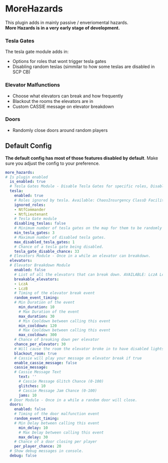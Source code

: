 # MoreHazards
This plugin adds in mainly passive / enveriomental hazards.  
**More Hazards is in a very early stage of development.**
### Tesla Gates
The tesla gate module adds in:
- Options for roles that wont trigger tesla gates  
- Disabling random teslas (simmilar to how some teslas are disabled in SCP CB)
### Elevator Malfunctions
- Choose what elevators can break and how frequently
- Blackout the rooms the elevators are in
- Custom CASSIE message on elevator breakdown
### Doors 
- Randomly close doors around random players
## Default Config
**The default config has most of those features disabled by default**.
Make sure you adjust the config to your preference.
```yaml
more_hazards:
# Is plugin enabled
  is_enabled: true
  # Tesla Gates Module - Disable Tesla Gates for specific roles, Disable random teslas completly
  tesla:
    enabled: true
    # Roles ignored by tesla. Available: ChaosInsurgency ClassD FacilityGuard NtfCadet NtfCommander NtfLieutenant NtfScientist Scientist Scp049 Scp0492 Scp096 Scp106 Scp173 Tutorial Scp93953 Scp93989
    ignored_roles:
    - NtfCommander
    - NtfLieutenant
    # Tesla Gate module
    disabling_teslas: false
    # Minimum number of tesla gates on the map for them to be randomly disabled.
    min_tesla_gates: 3
    # Maximum number of disabled tesla gates.
    max_disabled_tesla_gates: 1
    # Chance of a tesla gate being disabled.
    tesla_gate_disable_chance: 33
  # Elevators Module - Once in a while an elevator can breakdown.
  elevators:
  # Elevator Breakdown Module
    enabled: false
    # List of all the elevators that can break down. AVAILABLE: LczA LczB Nuke Scp049 GateA GateB
    breakable_elevators:
    - LczA
    - LczB
    # Timing of the elevator break event
    random_event_timing:
    # Min Duration of the event
      min_duration: 10
      # Max Duration of the event
      max_duration: 30
      # Min Cooldown between calling this event
      min_cooldown: 120
      # Max Cooldown between calling this event
      max_cooldown: 300
    # Chance of breaking down per elevator
    chance_per_elevator: 30
    # Will cause the room the elevator broke in to have disabled lights
    blackout_room: true
    # Cassie will play your message on elevator break if true
    enable_cassie_message: false
    cassie_message:
    # Cassie Message Text
      text: ''
      # Cassie Message Glitch Chance (0-100)
      glitches: 10
      # Cassie Message Jam Chance (0-100)
      jams: 10
  # Door Module - Once in a while a random door will close.
  doors:
    enabled: false
    # Timing of the door malfunction event
    random_event_timing:
    # Min Delay between calling this event
      min_delay: 10
      # Max Delay between calling this event
      max_delay: 30
    # Chance of a door closing per player
    per_player_chance: 20
  # Show debug messages in console.
  debug: false
```

